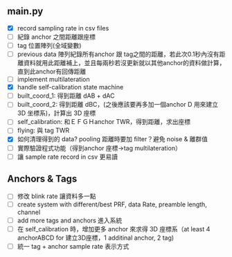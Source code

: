 ## main.py

* [X]  record sampling rate in csv files
* [ ]  紀錄 anchor 之間距離跟座標
* [ ]  tag 位置陣列(全域變數)
* [ ]  previous data 陣列紀錄所有anchor 跟 tag之間的距離，若此次0.1秒內沒有距離資料就用此距離補上，並且每兩秒若沒更新就以其他anchor的資料做計算，直到此anchor有回傳距離
* [ ]  implement multilateration
* [X]  handle self-calibration state machine
  * [ ]  built_coord_1: 得到距離 dAB + dAC
  * [ ]  built_coord_2: 得到距離 dBC，(之後應該要再多加一個anchor D 用來建立 3D 坐標系)，計算出 3D 座標
  * [ ]  self_calibration: 和ＥＦＧＨanchor TWR，得到距離，求出座標
  * [ ]  flying: 與 tag TWR
* [X]  如何清理得到的 data? pooling 距離時要加 filter？避免 noise & 離群值
* [ ]  實際驗證程式功能（得到anchor 座標->tag multilateration）
* [ ]  讓 sample rate record in csv 更易讀

## Anchors & Tags

* [ ]  修改 blink rate 讓資料多一點
* [ ]  create system with different/best PRF, data Rate, preamble length, channel
* [ ]  add more tags and anchors 進入系統
* [ ]  在 self_calibration 時，增加更多 anchor 來求得 3D 座標系（at least 4 anchorABCD for 建立3D座標，1 additinal anchor, 2 tag)
* [ ]  統一 tag + anchor sample rate 表示方式
